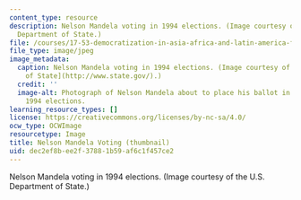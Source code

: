 ```yaml
---
content_type: resource
description: Nelson Mandela voting in 1994 elections. (Image courtesy of the U.S.
  Department of State.)
file: /courses/17-53-democratization-in-asia-africa-and-latin-america-fall-2001/dec2ef8bee2f37881b59af6c1f457ce2_17-53f01-th.jpg
file_type: image/jpeg
image_metadata:
  caption: Nelson Mandela voting in 1994 elections. (Image courtesy of the [U.S. Department
    of State](http://www.state.gov/).)
  credit: ''
  image-alt: Photograph of Nelson Mandela about to place his ballot in a box during
    1994 elections.
learning_resource_types: []
license: https://creativecommons.org/licenses/by-nc-sa/4.0/
ocw_type: OCWImage
resourcetype: Image
title: Nelson Mandela Voting (thumbnail)
uid: dec2ef8b-ee2f-3788-1b59-af6c1f457ce2
---
```

Nelson Mandela voting in 1994 elections. (Image courtesy of the U.S. Department of State.)
